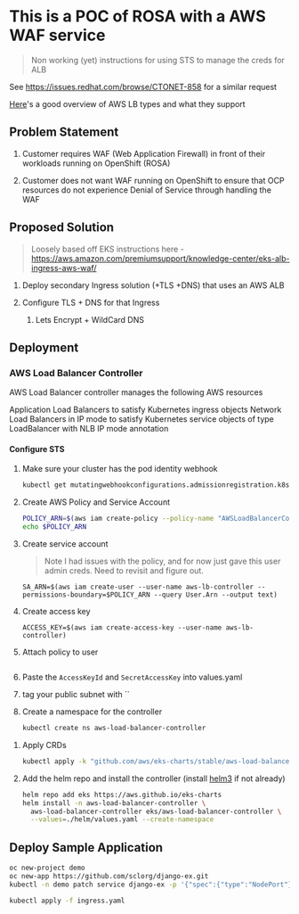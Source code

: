# This is a POC of ROSA with a AWS WAF service

> Non working (yet) instructions for using STS to manage the creds for ALB

See https://issues.redhat.com/browse/CTONET-858 for a similar request

[Here](https://iamondemand.com/blog/elb-vs-alb-vs-nlb-choosing-the-best-aws-load-balancer-for-your-needs/)'s a good overview of AWS LB types and what they support

## Problem Statement

1. Customer requires WAF (Web Application Firewall) in front of their workloads running on OpenShift (ROSA)

1. Customer does not want WAF running on OpenShift to ensure that OCP resources do not experience Denial of Service through handling the WAF

## Proposed Solution

> Loosely based off EKS instructions here - https://aws.amazon.com/premiumsupport/knowledge-center/eks-alb-ingress-aws-waf/

1. Deploy secondary Ingress solution (+TLS +DNS) that uses an AWS ALB

1. Configure TLS + DNS for that Ingress

    1. Lets Encrypt + WildCard DNS


## Deployment

### AWS Load Balancer Controller

AWS Load Balancer controller manages the following AWS resources

Application Load Balancers to satisfy Kubernetes ingress objects
Network Load Balancers in IP mode to satisfy Kubernetes service objects of type LoadBalancer with NLB IP mode annotation

#### Configure STS

1. Make sure your cluster has the pod identity webhook

    ```bash
    kubectl get mutatingwebhookconfigurations.admissionregistration.k8s.io pod-identity-webhook
    ```

1. Create AWS Policy and Service Account

    ```bash
    POLICY_ARN=$(aws iam create-policy --policy-name "AWSLoadBalancerControllerIAMPolicy" --policy-document file://iam-policy.json --query Policy.Arn --output text)
    echo $POLICY_ARN
    ```

1. Create service account

    > Note I had issues with the policy, and for now just gave this user admin
      creds. Need to revisit and figure out.

    ```
    SA_ARN=$(aws iam create-user --user-name aws-lb-controller --permissions-boundary=$POLICY_ARN --query User.Arn --output text)
    ```

1. Create access key

    ```
    ACCESS_KEY=$(aws iam create-access-key --user-name aws-lb-controller)
    ```

1. Attach policy to user

    ```bash

1. Paste the `AccessKeyId` and `SecretAccessKey` into values.yaml

1. tag your public subnet with ``

1. Create a namespace for the controller

    ```bash
    kubectl create ns aws-load-balancer-controller
    ```
<!--
1. Create a service account for the controller

    ```bash
cat << EOF | kubectl apply -f -
apiVersion: v1
kind: ServiceAccount
metadata:
  annotations:
    sts.amazonaws.com/role-arn: "${IAM_ARN}"
    eks.amazonaws.com/role-arn: "${IAM_ARN}"
    eks.amazonaws.com/audience: sts.amazonaws.com
  name: aws-load-balancer-controller
  namespace: aws-load-balancer-controller
EOF
    ```
-->
1. Apply CRDs

    ```bash
    kubectl apply -k "github.com/aws/eks-charts/stable/aws-load-balancer-controller//crds?ref=master"
    ```

1. Add the helm repo and install the controller (install [helm3](https://github.com/helm/helm/releases/tag/v3.5.4) if not already)

    ```bash
    helm repo add eks https://aws.github.io/eks-charts
    helm install -n aws-load-balancer-controller \
      aws-load-balancer-controller eks/aws-load-balancer-controller \
      --values=./helm/values.yaml --create-namespace
    ```


## Deploy Sample Application


```bash
oc new-project demo
oc new-app https://github.com/sclorg/django-ex.git
kubectl -n demo patch service django-ex -p '{"spec":{"type":"NodePort"}}'
```

```bash
kubectl apply -f ingress.yaml
```